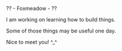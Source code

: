 ?? - Foxmeadow - ??

I am working on learning how to build things. 

Some of those things may be useful one day. 

Nice to meet you! ^_^

